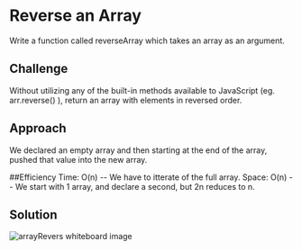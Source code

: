 # Reverse an Array
Write a function called reverseArray which takes an array as an argument. 

## Challenge
Without utilizing any of the built-in methods available to JavaScript (eg. arr.reverse() ), return an array with elements in reversed order.

## Approach  
We declared an empty array and then starting at the end of the array, pushed that value into the new array.

##Efficiency
Time: O(n) -- We have to itterate of the full array.
Space: O(n) -- We start with 1 array, and declare a second, but 2n reduces to n.

## Solution
![arrayRevers whiteboard image](../assets/array-reverse.jpg "arrayReverse Wite Board")